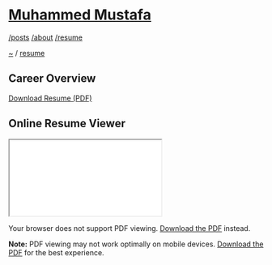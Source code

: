 # [Muhammed Mustafa](../README.md)

[/posts](/posts/README.md) [/about](/about/README.md) [/resume](/resume/README.md)

[~](../README.md) / [resume](/resume/README.md)

## Career Overview

<div class="resume-actions">
  <a href="/Resume.pdf" download="Muhammed-Mustafa-Resume.pdf" class="download-btn">
    Download Resume (PDF)
  </a>
</div>

## Online Resume Viewer

<div class="pdf-viewer-container">
  <iframe 
    src="/Resume.pdf#toolbar=1&navpanes=0&scrollbar=1" 
    class="pdf-viewer"
    title="Muhammed Mustafa Resume"
    loading="lazy">
  </iframe>
  <p>Your browser does not support PDF viewing. <a href="/Resume.pdf" download>Download the PDF</a> instead.</p>
</div>

<div class="mobile-fallback">
  <p><strong>Note:</strong> PDF viewing may not work optimally on mobile devices. 
  <a href="/Resume.pdf" download>Download the PDF</a> for the best experience.</p>
</div>